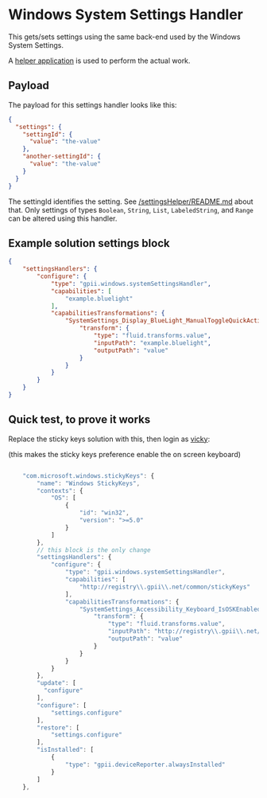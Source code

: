 # Windows System Settings Handler

This gets/sets settings using the same back-end used by the Windows System Settings.

A [helper application](../../../settingsHelper) is used to perform the actual work.


## Payload

The payload for this settings handler looks like this:
```json
{
  "settings": {
    "settingId": {
      "value": "the-value"
    },
    "another-settingId": {
      "value": "the-value"
    }
  }
}
```

The settingId identifies the setting. See [/settingsHelper/README.md](../../../settingsHelper/README.md) about that.
Only settings of types `Boolean`, `String`, `List`, `LabeledString`, and `Range` can be altered using this handler.

## Example solution settings block

```json
{
    "settingsHandlers": {
        "configure": {
            "type": "gpii.windows.systemSettingsHandler",
            "capabilities": [
                "example.bluelight"
            ],
            "capabilitiesTransformations": {
                "SystemSettings_Display_BlueLight_ManualToggleQuickAction": {
                    "transform": {
                        "type": "fluid.transforms.value",
                        "inputPath": "example.bluelight",
                        "outputPath": "value"
                    }
                }
            }
        }
    }
}
```

## Quick test, to prove it works

Replace the sticky keys solution with this, then login as [vicky](https://github.com/GPII/universal/blob/master/testData/preferences/vicky.json):

(this makes the sticky keys preference enable the on screen keyboard)

```javascript

    "com.microsoft.windows.stickyKeys": {
        "name": "Windows StickyKeys",
        "contexts": {
            "OS": [
                {
                    "id": "win32",
                    "version": ">=5.0"
                }
            ]
        },
        // this block is the only change
        "settingsHandlers": {
            "configure": {
                "type": "gpii.windows.systemSettingsHandler",
                "capabilities": [
                    "http://registry\\.gpii\\.net/common/stickyKeys"
                ],
                "capabilitiesTransformations": {
                    "SystemSettings_Accessibility_Keyboard_IsOSKEnabled": {
                        "transform": {
                            "type": "fluid.transforms.value",
                            "inputPath": "http://registry\\.gpii\\.net/common/stickyKeys",
                            "outputPath": "value"
                        }
                    }
                }
            }
        },
        "update": [
          "configure"
        ],
        "configure": [
            "settings.configure"
        ],
        "restore": [
            "settings.configure"
        ],
        "isInstalled": [
            {
                "type": "gpii.deviceReporter.alwaysInstalled"
            }
        ]
    },

```
